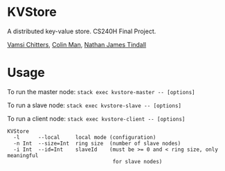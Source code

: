 # KVStore #

A distributed key-value store. CS240H Final Project.

[Vamsi Chitters](mailto:vamsikc@stanford.edu),
[Colin Man](mailto:colinman.stanford.edu),
[Nathan James Tindall](mailto:ntindall@stanford.edu)

# Usage

To run the master node: `stack exec kvstore-master -- [options]`

To run a slave node: `stack exec kvstore-slave -- [options]`

To run a client node: `stack exec kvstore-client -- [options]`

```
KVStore
  -l      --local     local mode (configuration)
  -n Int  --size=Int  ring size  (number of slave nodes)
  -i Int  --id=Int    slaveId    (must be >= 0 and < ring size, only meaningful
                                  for slave nodes)
```
